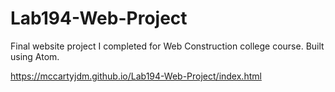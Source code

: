 # Lab194-Web-Project
Final website project I completed for Web Construction college course.
Built using Atom.

https://mccartyjdm.github.io/Lab194-Web-Project/index.html
